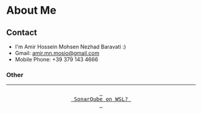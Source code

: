 # About Me

## Contact
 - I'm Amir Hossein Mohsen Nezhad Baravati :)
 - Gmail: amir.mn.mosio@gmail.com
 - Mobile Phone: +39 379 143 4666


### Other
---

<div align = center>

 [<kbd> <br> SonarQube on WSL? <br> </kbd>][KBD]

</div>

[KBD]: /guids/SonarQube_on_WSL.md
